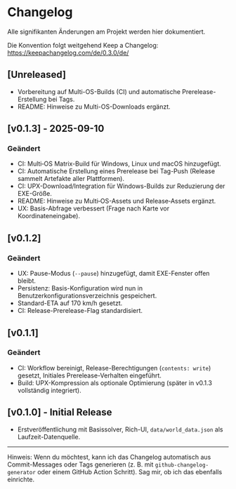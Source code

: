 # Changelog

Alle signifikanten Änderungen am Projekt werden hier dokumentiert.

Die Konvention folgt weitgehend Keep a Changelog: https://keepachangelog.com/de/0.3.0/de/

## [Unreleased]
- Vorbereitung auf Multi-OS-Builds (CI) und automatische Prerelease-Erstellung bei Tags.
- README: Hinweise zu Multi-OS-Downloads ergänzt.

## [v0.1.3] - 2025-09-10
### Geändert
- CI: Multi‑OS Matrix-Build für Windows, Linux und macOS hinzugefügt.
- CI: Automatische Erstellung eines Prerelease bei Tag-Push (Release sammelt Artefakte aller Plattformen).
- CI: UPX-Download/Integration für Windows-Builds zur Reduzierung der EXE-Größe.
- README: Hinweise zu Multi‑OS-Assets und Release‑Assets ergänzt.
- UX: Basis-Abfrage verbessert (Frage nach Karte vor Koordinateneingabe). 

## [v0.1.2]
### Geändert
- UX: Pause-Modus (`--pause`) hinzugefügt, damit EXE-Fenster offen bleibt.
- Persistenz: Basis-Konfiguration wird nun in Benutzerkonfigurationsverzeichnis gespeichert.
- Standard-ETA auf 170 km/h gesetzt.
- CI: Release-Prerelease-Flag standardisiert.

## [v0.1.1]
### Geändert
- CI: Workflow bereinigt, Release-Berechtigungen (`contents: write`) gesetzt, Initiales Prerelease-Verhalten eingeführt.
- Build: UPX-Kompression als optionale Optimierung (später in v0.1.3 vollständig integriert).

## [v0.1.0] - Initial Release
- Erstveröffentlichung mit Basissolver, Rich-UI, `data/world_data.json` als Laufzeit-Datenquelle.

---

Hinweis: Wenn du möchtest, kann ich das Changelog automatisch aus Commit-Messages oder Tags generieren (z. B. mit `github-changelog-generator` oder einem GitHub Action Schritt). Sag mir, ob ich das ebenfalls einrichte.
